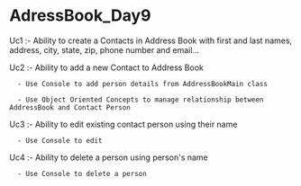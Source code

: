 # AdressBook_Day9
Uc1 :- Ability to create a Contacts in Address Book with first and last names, address, city, state, zip, phone number and email...

Uc2 :- Ability to add a new Contact to Address Book
      
      - Use Console to add person details from AddressBookMain class

      - Use Object Oriented Concepts to manage relationship between AddressBook and Contact Person

Uc3 :- Ability to edit existing contact person using their name 
     
      - Use Console to edit

Uc4 :- Ability to delete a person using person's name 

      - Use Console to delete a person
